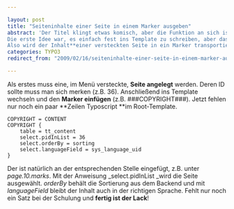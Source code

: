 ```yaml
---

layout: post
title: "Seiteninhalte einer Seite in einem Marker ausgeben"
abstract: 'Der Titel klingt etwas komisch, aber die Funktion an sich ist **super praktisch**. Worum geht es? Es gibt verschiedene Situationen in denen Inhalte vom Redakteur gepflegt werden sollen, die z.B. auf jeder Seite auftauchen sollen. Aktuell hatten wir das mit einem Copyright Hinweis der auf jeder Seite erscheinen "musste".
Die erste Idee war, es einfach fest ins Template zu schreiben, aber das ist natürlich super unpraktisch bei Mehrsprachigkeit und der "Workflow" des Redakteurs ist alles andere als optimal.
Also wird der Inhalt**einer versteckten Seite in ein Marker transportiert **und im Template ausgegeben. Ganz einfach!'
categories: TYPO3
redirect_from: "2009/02/16/seiteninhalte-einer-seite-in-einem-marker-ausgeben/"

---
```


Als erstes muss eine, im Menü versteckte, **Seite angelegt** werden. Deren ID sollte muss man sich merken (z.B. 36).
Anschließend ins Template wechseln und den **Marker einfügen** (z.B. \#\#\#COPYRIGHT\#\#\#).
Jetzt fehlen nur noch ein paar **Zeilen Typoscript **im Root-Template.
    
    COPYRIGHT = CONTENT
    COPYRIGHT {
        table = tt_content
        select.pidInList = 36
        select.orderBy = sorting
        select.languageField = sys_language_uid
    }

Der ist natürlich an der entsprechenden Stelle eingefügt, z.B. unter _page.10.marks_. Mit der Anweisung _select.pidInList _wird die Seite ausgewählt. _orderBy_ behält die Sortierung aus dem Backend und mit _languageField_ bleibt der Inhalt auch in der richtigen Sprache.
Fehlt nur noch ein Satz bei der Schulung und **fertig ist der Lack**!